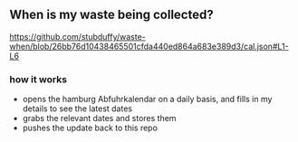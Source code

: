 ## When is my waste being collected?
  https://github.com/stubduffy/waste-when/blob/26bb76d10438465501cfda440ed864a683e389d3/cal.json#L1-L6
  
  ### how it works
  - opens the hamburg Abfuhrkalendar on a daily basis, and fills in my details to see the latest dates
  - grabs the relevant dates and stores them
  - pushes the update back to this repo
  

